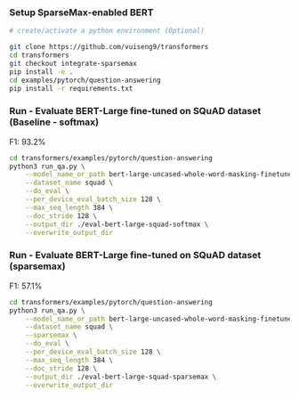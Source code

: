 ### Setup SparseMax-enabled BERT

```bash
# create/activate a python environment (Optional)

git clone https://github.com/vuiseng9/transformers
cd transformers
git checkout integrate-sparsemax
pip install -e .
cd examples/pytorch/question-answering
pip install -r requirements.txt
```

### Run - Evaluate BERT-Large fine-tuned on SQuAD dataset (Baseline - softmax)
F1: 93.2%
```bash
cd transformers/examples/pytorch/question-answering
python3 run_qa.py \
    --model_name_or_path bert-large-uncased-whole-word-masking-finetuned-squad \
    --dataset_name squad \
    --do_eval \
    --per_device_eval_batch_size 128 \
    --max_seq_length 384 \
    --doc_stride 128 \
    --output_dir ./eval-bert-large-squad-softmax \
    --overwrite_output_dir
```
### Run - Evaluate BERT-Large fine-tuned on SQuAD dataset (sparsemax)
F1: 57.1%
```bash
cd transformers/examples/pytorch/question-answering
python3 run_qa.py \
    --model_name_or_path bert-large-uncased-whole-word-masking-finetuned-squad \
    --dataset_name squad \
    --sparsemax \
    --do_eval \
    --per_device_eval_batch_size 128 \
    --max_seq_length 384 \
    --doc_stride 128 \
    --output_dir ./eval-bert-large-squad-sparsemax \
    --overwrite_output_dir
```